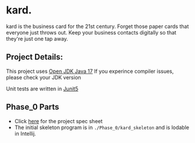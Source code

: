 # kard.

kard is the business card for the 21st century. Forget those paper cards that everyone just throws out. Keep your business contacts digitally so that they're just one tap away.

## Project Details:

This project uses [Open JDK Java 17](https://jdk.java.net/17/) If you experince compiler issues, please check your JDK version

Unit tests are written in [Junit5](https://junit.org/junit5/) 



## Phase_0 Parts

- Click [here](https://github.com/CSC207-UofT/course-project-purplemongoose/blob/main/Phase_0/specsheet.md) for the project spec sheet
- The initial skeleton program is in `./Phase_0/kard_skeleton` and is lodable in Intellij.

